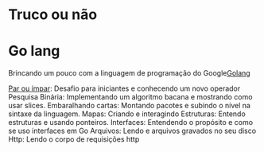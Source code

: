 # Truco ou não



# Go lang

Brincando um pouco com a linguagem de programação do Google[Golang](https://golang.org)

[Par ou ímpar](/evenOrOdd): Desafio para iniciantes e conhecendo um novo operador
Pesquisa Binária: Implementando um algoritmo bacana e mostrando como usar slices.
Embaralhando cartas: Montando pacotes e subindo o nível na sintaxe da linguagem.
Mapas: Criando e interagindo
Estruturas: Entendo estruturas e usando ponteiros.
Interfaces: Entendendo o propósito e como se uso interfaces em Go
Arquivos: Lendo e arquivos gravados no seu disco
Http: Lendo o corpo de requisições http

